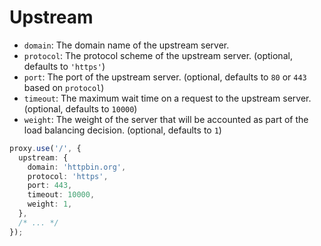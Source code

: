# Upstream

- `domain`: The domain name of the upstream server.
- `protocol`: The protocol scheme of the upstream server. (optional, defaults to `'https'`)
- `port`: The port of the upstream server. (optional, defaults to `80` or `443` based on `protocol`)
- `timeout`: The maximum wait time on a request to the upstream server. (optional, defaults to `10000`)
- `weight`: The weight of the server that will be accounted as part of the load balancing decision. (optional, defaults to `1`)

```ts
proxy.use('/', {
  upstream: {
    domain: 'httpbin.org',
    protocol: 'https',
    port: 443,
    timeout: 10000,
    weight: 1,
  },
  /* ... */
});
```
